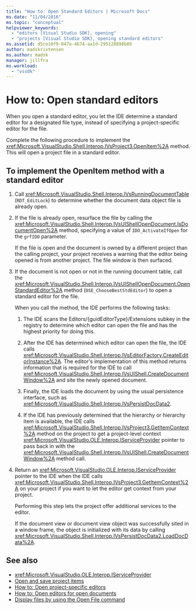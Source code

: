 ```yaml
---
title: "How to: Open Standard Editors | Microsoft Docs"
ms.date: "11/04/2016"
ms.topic: "conceptual"
helpviewer_keywords:
  - "editors [Visual Studio SDK], opening"
  - "projects [Visual Studio SDK], opening standard editors"
ms.assetid: d5ce10f9-047a-4b74-aa1d-295128898b89
author: madskristensen
ms.author: madsk
manager: jillfra
ms.workload:
  - "vssdk"
---
```

# How to: Open standard editors
When you open a standard editor, you let the IDE determine a standard editor for a designated file type, instead of specifying a project-specific editor for the file.

 Complete the following procedure to implement the <xref:Microsoft.VisualStudio.Shell.Interop.IVsProject3.OpenItem%2A> method. This will open a project file in a standard editor.

## To implement the OpenItem method with a standard editor

1. Call <xref:Microsoft.VisualStudio.Shell.Interop.IVsRunningDocumentTable> (`RDT_EditLock`) to determine whether the document data object file is already open.

2. If the file is already open, resurface the file by calling the <xref:Microsoft.VisualStudio.Shell.Interop.IVsUIShellOpenDocument.IsDocumentOpen%2A> method, specifying a value of `IDO_ActivateIfOpen` for the `grfIDO` parameter.

     If the file is open and the document is owned by a different project than the calling project, your project receives a warning that the editor being opened is from another project. The file window is then surfaced.

3. If the document is not open or not in the running document table, call the <xref:Microsoft.VisualStudio.Shell.Interop.IVsUIShellOpenDocument.OpenStandardEditor%2A> method (`OSE_ChooseBestStdEditor`) to open a standard editor for the file.

     When you call the method, the IDE performs the following tasks:

    1. The IDE scans the Editors/{guidEditorType}/Extensions subkey in the registry to determine which editor can open the file and has the highest priority for doing this.

    2. After the IDE has determined which editor can open the file, the IDE calls <xref:Microsoft.VisualStudio.Shell.Interop.IVsEditorFactory.CreateEditorInstance%2A>. The editor's implementation of this method returns information that is required for the IDE to call <xref:Microsoft.VisualStudio.Shell.Interop.IVsUIShell.CreateDocumentWindow%2A> and site the newly opened document.

    3. Finally, the IDE loads the document by using the usual persistence interface, such as <xref:Microsoft.VisualStudio.Shell.Interop.IVsPersistDocData2>.

    4. If the IDE has previously determined that the hierarchy or hierarchy item is available, the IDE calls <xref:Microsoft.VisualStudio.Shell.Interop.IVsProject3.GetItemContext%2A> method on the project to get a project-level context <xref:Microsoft.VisualStudio.OLE.Interop.IServiceProvider> pointer to pass back in with the <xref:Microsoft.VisualStudio.Shell.Interop.IVsUIShell.CreateDocumentWindow%2A> method call.

4. Return an <xref:Microsoft.VisualStudio.OLE.Interop.IServiceProvider> pointer to the IDE when the IDE calls <xref:Microsoft.VisualStudio.Shell.Interop.IVsProject3.GetItemContext%2A> on your project if you want to let the editor get context from your project.

     Performing this step lets the project offer additional services to the editor.

     If the document view or document view object was successfully sited in a window frame, the object is initialized with its data by calling <xref:Microsoft.VisualStudio.Shell.Interop.IVsPersistDocData2.LoadDocData%2A>.

## See also
- <xref:Microsoft.VisualStudio.OLE.Interop.IServiceProvider>
- [Open and save project items](../extensibility/internals/opening-and-saving-project-items.md)
- [How to: Open project-specific editors](../extensibility/how-to-open-project-specific-editors.md)
- [How to: Open editors for open documents](../extensibility/how-to-open-editors-for-open-documents.md)
- [Display files by using the Open File command](../extensibility/internals/displaying-files-by-using-the-open-file-command.md)